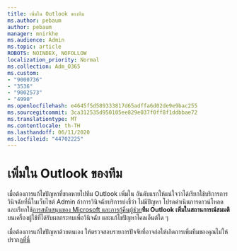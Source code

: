 ```yaml
---
title: เพิ่มใน Outlook ของทีม
ms.author: pebaum
author: pebaum
manager: mnirkhe
ms.audience: Admin
ms.topic: article
ROBOTS: NOINDEX, NOFOLLOW
localization_priority: Normal
ms.collection: Adm_O365
ms.custom:
- "9000736"
- "3536"
- "9002573"
- "4990"
ms.openlocfilehash: e4645f5d589333817d65adffa6d02de9e9bac255
ms.sourcegitcommit: 3ca312535d950105ee829e037f0ff8f1ddbbae72
ms.translationtype: MT
ms.contentlocale: th-TH
ms.lasthandoff: 06/11/2020
ms.locfileid: "44702225"
---
```

# <a name="teams-outlook-add-in"></a>เพิ่มใน Outlook ของทีม

เมื่อต้องการแก้ไขปัญหาที่ขาดหายไปทีม Outlook เพิ่มใน อันดับแรกให้แน่ใจว่าได้เรียกใช้บริการการวินิจฉัยที่นี่ในเว็บไซต์ Admin  ถ้าการวินิจฉัยบริการบ่งชี้ว่า ไม่มีปัญหา โปรดดําเนินการดาวน์โหลด และเรียกใช้[การสนับสนุนของ Microsoft และการกู้คืนผู้ช่วย](https://aka.ms/SaRA-TeamsAddInScenario)**ทีม Outlook เพิ่มในสถานการณ์สมมติ**บนเครื่องผู้ใช้ที่ได้รับผลกระทบเพื่อวินิจฉัย และแก้ไขปัญหาไคลเอ็นต์ใด ๆ

เมื่อต้องการแก้ไขปัญหาด้วยตนเอง ให้ตรวจสอบรายการปัจจัยที่อาจก่อให้เกิดการเพิ่มทีมของคุณไม่ให้ปรากฏ[ที่นี่](https://docs.microsoft.com/microsoftteams/teams-add-in-for-outlook#teams-meeting-add-in-in-outlook-for-windows-does-not-show)
